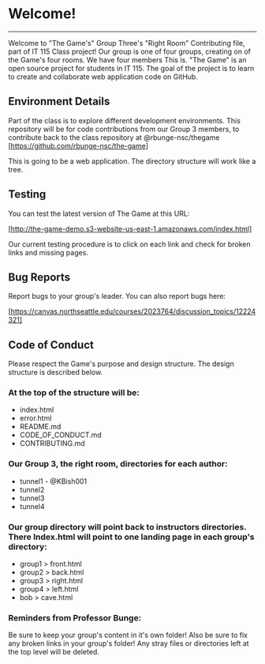 # Welcome!
---
Welcome to "The Game's" Group Three's "Right Room" Contributing file, part of IT 115 Class project! Our group is one of four groups, creating on of the Game's four rooms.  We have four members This is. "The Game" is an open source project for students in IT 115. The goal of the project is to learn to create and collaborate web application code on GitHub.

## Environment Details

Part of the class is to explore different development environments. This repository will be for code contributions from our Group 3 members, to contribute back to the class repository at @rbunge-nsc/thegame  [https://github.com/rbunge-nsc/the-game]

This is going to be a web application. The directory structure will work like a tree.

## Testing

You can test the latest version of The Game at this URL:

[http://the-game-demo.s3-website-us-east-1.amazonaws.com/index.html]

Our current testing procedure is to click on each link and check for broken links and missing pages.

## Bug Reports

Report bugs to your group's leader. You can also report bugs here:

[https://canvas.northseattle.edu/courses/2023764/discussion_topics/12224321]

## Code of Conduct

Please respect the Game's purpose and design structure. The design structure is described below.

### At the top of the structure will be:

* index.html
* error.html
* README.md
* CODE_OF_CONDUCT.md
* CONTRIBUTING.md

### Our Group 3, the right room, directories for each author:
* tunnel1 - @KBish001
* tunnel2
* tunnel3
* tunnel4

### Our group directory will point back to instructors directories.  There Index.html will point to one landing page in each group's directory:

* group1 > front.html
* group2 > back.html
* group3 > right.html
* group4 > left.html
* bob > cave.html

### Reminders from Professor Bunge:

Be sure to keep your group's content in it's own folder!
Also be sure to fix any broken links in your group's folder!
Any stray files or directories left at the top level will be deleted.
